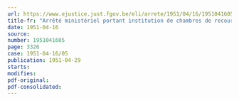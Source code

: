 ```yaml
---
url: https://www.ejustice.just.fgov.be/eli/arrete/1951/04/16/1951041605/justel
title-fr: "Arrêté ministériel portant institution de chambres de recours au sein des services du Premier Ministre."
date: 1951-04-16
source:
number: 1951041605
page: 3326
case: 1951-04-16/05
publication: 1951-04-29
starts:
modifies:
pdf-original:
pdf-consolidated:
---
```


